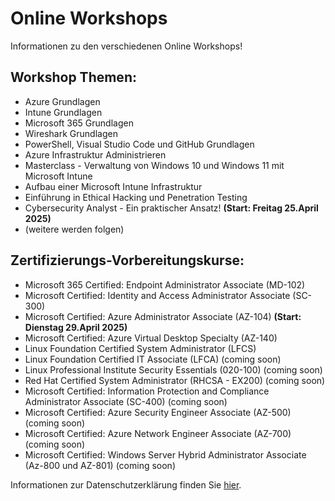 # Online Workshops
Informationen zu den verschiedenen Online Workshops!

## Workshop Themen:
- Azure Grundlagen
- Intune Grundlagen
- Microsoft 365 Grundlagen
- Wireshark Grundlagen
- PowerShell, Visual Studio Code und GitHub Grundlagen
- Azure Infrastruktur Administrieren
- Masterclass - Verwaltung von Windows 10 und Windows 11 mit Microsoft Intune
- Aufbau einer Microsoft Intune Infrastruktur
- Einführung in Ethical Hacking und Penetration Testing
- Cybersecurity Analyst - Ein praktischer Ansatz! **(Start: Freitag 25.April 2025)**
- (weitere werden folgen)

## Zertifizierungs-Vorbereitungskurse:  
- Microsoft 365 Certified: Endpoint Administrator Associate (MD-102)  
- Microsoft Certified: Identity and Access Administrator Associate (SC-300)
- Microsoft Certified: Azure Administrator Associate (AZ-104) **(Start: Dienstag 29.April 2025)**
- Microsoft Certified: Azure Virtual Desktop Specialty (AZ-140)
- Linux Foundation Certified System Administrator (LFCS)
- Linux Foundation Certified IT Associate (LFCA) (coming soon)
- Linux Professional Institute Security Essentials (020-100) (coming soon)
- Red Hat Certified System Administrator (RHCSA - EX200) (coming soon)
- Microsoft Certified: Information Protection and Compliance Administrator Associate (SC-400) (coming soon)
- Microsoft Certified: Azure Security Engineer Associate (AZ-500) (coming soon)
- Microsoft Certified: Azure Network Engineer Associate (AZ-700) (coming soon)
- Microsoft Certified: Windows Server Hybrid Administrator Associate (Az-800 und AZ-801) (coming soon)


Informationen zur Datenschutzerklärung finden Sie [hier](http://www.winsolution.ch).